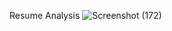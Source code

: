 Resume Analysis
![Screenshot (172)](https://github.com/user-attachments/assets/4d10033c-d651-4bb1-8ae1-4f909f2d0b0d)
